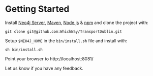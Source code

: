 Getting Started
=============

Install [Neo4j Server][1], [Maven][2], [Node.js][3] & [npm][4] and clone the project with:

    git clone git@github.com:WhichWay/TransportDublin.git

Setup `$NEO4J_HOME` in the `bin/install.sh` file and install with:
 
    sh bin/install.sh

Point your browser to http://localhost:8081/

Let us know if you have any feedback.


[1]: http://neo4j.org/download/

[2]: http://maven.apache.org/

[3]: http://nodejs.org/

[4]: http://github.com/isaacs/npm 